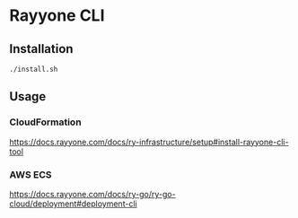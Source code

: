 # Rayyone CLI

## Installation

```shell
./install.sh
```

## Usage

### CloudFormation

https://docs.rayyone.com/docs/ry-infrastructure/setup#install-rayyone-cli-tool

### AWS ECS

https://docs.rayyone.com/docs/ry-go/ry-go-cloud/deployment#deployment-cli